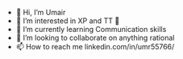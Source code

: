 - 👋 Hi, I’m Umair
- 👀 I’m interested in XP and TT 🏓
- 🌱 I’m currently learning Communication skills
- 💞️ I’m looking to collaborate on anything rational
- 📫 How to reach me linkedin.com/in/umr55766/

<!---
umair-talabat/umair-talabat is a ✨ special ✨ repository because its `README.md` (this file) appears on your GitHub profile.
You can click the Preview link to take a look at your changes.
--->
